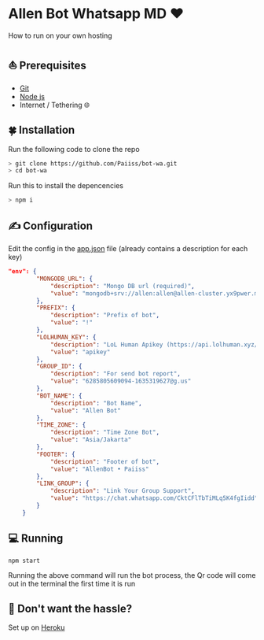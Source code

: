 # Allen Bot Whatsapp MD ❤️

How to run on your own hosting

## ⛵ Prerequisites

-   [Git](https://git-scm.com/)
-   [Node js](https://nodejs.org/en/)
-   Internet / Tethering 🌐️

## 🍀 Installation

Run the following code to clone the repo

```sh
> git clone https://github.com/Paiiss/bot-wa.git
> cd bot-wa
```

Run this to install the depencencies

```sh
> npm i
```

## ✍ Configuration

Edit the config in the [app.json](https://github.com/Paiiss/bot-wa/blob/master/app.json) file (already contains a description for each key)

```json
"env": {
        "MONGODB_URL": {
            "description": "Mongo DB url (required)",
            "value": "mongodb+srv://allen:allen@allen-cluster.yx9pwer.mongodb.net/wa-bot"
        },
        "PREFIX": {
            "description": "Prefix of bot",
            "value": "!"
        },
        "LOLHUMAN_KEY": {
            "description": "LoL Human Apikey (https://api.lolhuman.xyz/)",
            "value": "apikey"
        },
        "GROUP_ID": {
            "description": "For send bot report",
            "value": "6285805609094-1635319627@​g.us"
        },
        "BOT_NAME": {
            "description": "Bot Name",
            "value": "Allen Bot"
        },
        "TIME_ZONE": {
            "description": "Time Zone Bot",
            "value": "Asia/Jakarta"
        },
        "FOOTER": {
            "description": "Footer of bot",
            "value": "AllenBot • Paiiss"
        },
        "LINK_GROUP": {
            "description": "Link Your Group Support",
            "value": "https://chat.whatsapp.com/CktCFlTbTiMLq5K4fgIidd"
        }
    }
```

## 💻 Running

```sh
npm start
```

Running the above command will run the bot process, the Qr code will come out in the terminal the first time it is run

## 🤡 Don't want the hassle?

Set up on [Heroku](https://github.com/Paiiss/bot-wa/blob/master/Self-Heroku.md)
